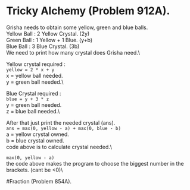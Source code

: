 # Tricky Alchemy (Problem 912A).
Grisha needs to obtain some yellow, green and blue balls.\
Yellow Ball : 2 Yellow Crystal. (2y)\
Green Ball  : 1 Yellow + 1 Blue. (y+b)\
Blue Ball   : 3 Blue Crystal. (3b)\
We need to print how many crystal does Grisha need.\

Yellow crystal required : \
```yellow = 2 * x + y```\
x = yellow ball needed.\
y = green ball needed.\


Blue Crystal required  :\
```blue = y + 3 * z```\
y = green ball needed.\
z = blue ball needed.\

After that just print the needed crystal (ans).\
```ans = max(0, yellow - a) + max(0, blue - b)```\
a = yellow crystal owned.\
b = blue crystal owned.\
code above is to calculate crystal needed.\

```max(0, yellow - a)```\
the code above makes the program to choose the biggest number in the brackets. (cant be <0)\


#Fraction (Problem 854A).
















